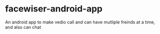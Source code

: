 # facewiser-android-app
An android app to make vedio call and can have mutliple freinds at a time, and also can chat
